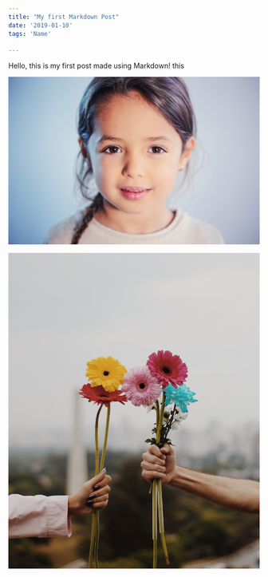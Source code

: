 ```yaml
---
title: "My first Markdown Post"
date: '2019-01-10'
tags: 'Name'

---
```


Hello, this is my first post made using Markdown! this

![Hero](Hero-1.jpg)

![2](2-1.jpg)
